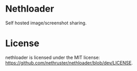 # Nethloader
Self hosted image/screenshot sharing.

# License
nethloader is licensed under the MIT license: https://github.com/nethruster/nethloader/blob/dev/LICENSE.
